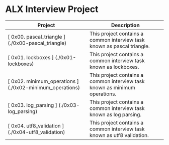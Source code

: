# ALX Interview Project


| Project | Description |
| --- | --- |
| [ 0x00. pascal_triangle ] (./0x00-pascal_triangle) |  This project contains a common interview task known as pascal triangle. |
| [ 0x01. lockboxes ] (./0x01-lockboxes) |  This project contains a common interview task known as lockboxes. |
| [ 0x02. minimum_operations ] (./0x02-minimum_operations) |  This project contains a common interview task known as minimum operations. |
| [ 0x03. log_parsing ] (./0x03-log_parsing) |  This project contains a common interview task known as log parsing. |
| [ 0x04. utf8_validation ] (./0x04-utf8_validation) |  This project contains a common interview task known as utf8 validation. |
